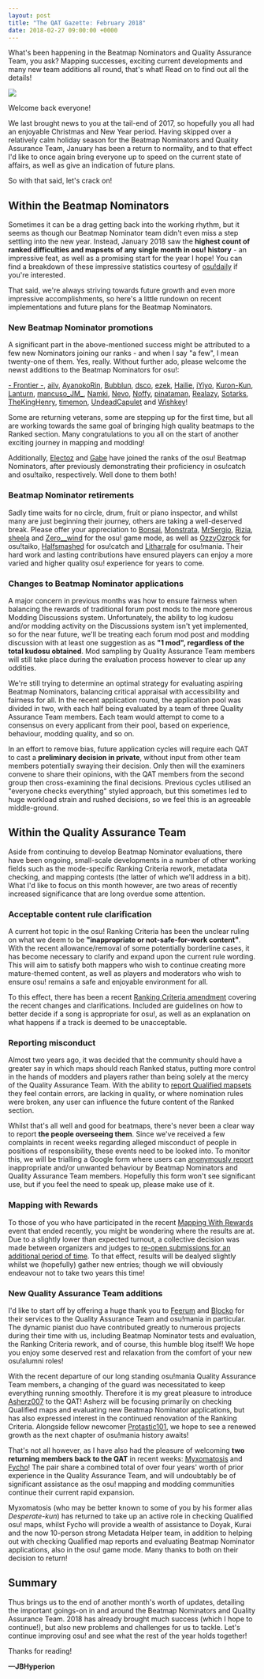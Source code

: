 ```yaml
---
layout: post
title: "The QAT Gazette: February 2018"
date: 2018-02-27 09:00:00 +0000
---
```


What's been happening in the Beatmap Nominators and Quality Assurance Team, you ask? Mapping successes, exciting current developments and many new team additions all round, that's what! Read on to find out all the details!

![](/wiki/shared/news/banners/theqatgazette.jpg)

Welcome back everyone!

We last brought news to you at the tail-end of 2017, so hopefully you all had an enjoyable Christmas and New Year period. Having skipped over a relatively calm holiday season for the Beatmap Nominators and Quality Assurance Team, January has been a return to normality, and to that effect I'd like to once again bring everyone up to speed on the current state of affairs, as well as give an indication of future plans.

So with that said, let's crack on!

## Within the Beatmap Nominators

Sometimes it can be a drag getting back into the working rhythm, but it seems as though our Beatmap Nominator team didn't even miss a step settling into the new year. Instead, January 2018 saw the **highest count of ranked difficulties and mapsets of any single month in osu! history** - an impressive feat, as well as a promising start for the year I hope! You can find a breakdown of these impressive statistics courtesy of [osu!daily](https://osudaily.net/various.php) if you're interested.

That said, we're always striving towards future growth and even more impressive accomplishments, so here's a little rundown on recent implementations and future plans for the Beatmap Nominators.

### New Beatmap Nominator promotions

A significant part in the above-mentioned success might be attributed to a few new Nominators joining our ranks - and when I say "a few", I mean twenty-one of them. Yes, really. Without further ado, please welcome the newst additions to the Beatmap Nominators for osu!:

[- Frontier -](https://osu.ppy.sh/users/4314710), [ailv](https://osu.ppy.sh/users/6933054), [AyanokoRin](https://osu.ppy.sh/users/5376866), [Bubblun](https://osu.ppy.sh/users/6191653), [dsco](https://osu.ppy.sh/users/4330511), [ezek](https://osu.ppy.sh/users/180241), [Hailie](https://osu.ppy.sh/users/5226970), [iYiyo](https://osu.ppy.sh/users/3919785), [Kuron-Kun](https://osu.ppy.sh/users/2697284), [Lanturn](https://osu.ppy.sh/users/1446665), [mancuso_JM_](https://osu.ppy.sh/users/521568), [Namki](https://osu.ppy.sh/users/5248582), [Nevo](https://osu.ppy.sh/users/7451883), [Noffy](https://osu.ppy.sh/users/1541323), [pinataman](https://osu.ppy.sh/users/1235485), [Realazy](https://osu.ppy.sh/users/918297), [Sotarks](https://osu.ppy.sh/users/4452992), [TheKingHenry](https://osu.ppy.sh/users/5128277), [timemon](https://osu.ppy.sh/users/2072005), [UndeadCapulet](https://osu.ppy.sh/users/2523533) and [Wishkey](https://osu.ppy.sh/users/1101704)!

Some are returning veterans, some are stepping up for the first time, but all are working towards the same goal of bringing high quality beatmaps to the Ranked section. Many congratulations to you all on the start of another exciting journey in mapping and modding!

Additionally, [Electoz](https://osu.ppy.sh/users/6485263) and [Gabe](https://osu.ppy.sh/users/654108) have joined the ranks of the osu! Beatmap Nominators, after previously demonstrating their proficiency in osu!catch and osu!taiko, respectively. Well done to them both!

### Beatmap Nominator retirements

Sadly time waits for no circle, drum, fruit or piano inspector, and whilst many are just beginning their journey, others are taking a well-deserved break. Please offer your appreciation to [Bonsai](https://osu.ppy.sh/users/987334), [Monstrata](https://osu.ppy.sh/users/2706438), [MrSergio](https://osu.ppy.sh/users/2581696), [Rizia](https://osu.ppy.sh/users/1367570), [sheela](https://osu.ppy.sh/users/1138027) and [Zero__wind](https://osu.ppy.sh/users/1822830) for the osu! game mode, as well as [OzzyOzrock](https://osu.ppy.sh/users/465153) for osu!taiko, [Halfsmashed](https://osu.ppy.sh/users/4847256) for osu!catch and [Litharrale](https://osu.ppy.sh/users/3189995) for osu!mania. Their hard work and lasting contributions have ensured players can enjoy a more varied and higher quality osu! experience for years to come.

### Changes to Beatmap Nominator applications

A major concern in previous months was how to ensure fairness when balancing the rewards of traditional forum post mods to the more generous Modding Discussions system. Unfortunately, the ability to log kudosu and/or modding activity on the Discussions system isn't yet implemented, so for the near future, we'll be treating each forum mod post and modding discussion with at least one suggestion as as **"1 mod", regardless of the total kudosu obtained**. Mod sampling by Quality Assurance Team members will still take place during the evaluation process however to clear up any oddities.

We're still trying to determine an optimal strategy for evaluating aspiring Beatmap Nominators, balancing critical appraisal with accessibility and fairness for all. In the recent application round, the application pool was divided in two, with each half being evaluated by a team of three Quality Assurance Team members. Each team would attempt to come to a consensus on every applicant from their pool, based on experience, behaviour, modding quality, and so on.

In an effort to remove bias, future application cycles will require each QAT to cast a **preliminary decision in private**, without input from other team members potentially swaying their decision. Only then will the examiners convene to share their opinions, with the QAT members from the second group then cross-examining the final decisions. Previous cycles utilised an "everyone checks everything" styled approach, but this sometimes led to huge workload strain and rushed decisions, so we feel this is an agreeable middle-ground.

## Within the Quality Assurance Team

Aside from continuing to develop Beatmap Nominator evaluations, there have been ongoing, small-scale developments in a number of other working fields such as the mode-specific Ranking Criteria rework, metadata checking, and mapping contests (the latter of which we'll address in a bit). What I'd like to focus on this month however, are two areas of recently increased significance that are long overdue some attention.

### Acceptable content rule clarification

A current hot topic in the osu! Ranking Criteria has been the unclear ruling on what we deem to be **"inappropriate or not-safe-for-work content"**. With the recent allowance/removal of some potentially borderline cases, it has become necessary to clarify and expand upon the current rule wording. This will aim to satisfy both mappers who wish to continue creating more mature-themed content, as well as players and moderators who wish to ensure osu! remains a safe and enjoyable environment for all.

To this effect, there has been a recent [Ranking Criteria amendment](https://osu.ppy.sh/help/wiki/Ranking_Criteria/Song_Content_Rules) covering the recent changes and clarifications. Included are guidelines on how to better decide if a song is appropriate for osu!, as well as an explanation on what happens if a track is deemed to be unacceptable.

### Reporting misconduct

Almost two years ago, it was decided that the community should have a greater say in which maps should reach Ranked status, putting more control in the hands of modders and players rather than being solely at the mercy of the Quality Assurance Team. With the ability to [report Qualified mapsets](https://osu.ppy.sh/community/forums/topics/447428) they feel contain errors, are lacking in quality, or where nomination rules were broken, any user can influence the future content of the Ranked section.

Whilst that's all well and good for beatmaps, there's never been a clear way to report **the people overseeing them**. Since we've received a few complaints in recent weeks regarding alleged misconduct of people in positions of responsibility, these events need to be looked into. To monitor this, we will be trialling a Google form where users can [anonymously report](https://docs.google.com/forms/d/e/1FAIpQLSdqOPytvYROQqvjyQWkRmq5N0aBMb_VcRl-FdUdP_c0--4ciQ/viewform) inappropriate and/or unwanted behaviour by Beatmap Nominators and Quality Assurance Team members. Hopefully this form won't see significant use, but if you feel the need to speak up, please make use of it.

### Mapping with Rewards

To those of you who have participated in the recent [Mapping With Rewards](https://osu.ppy.sh/community/contests/52) event that ended recently, you might be wondering where the results are at. Due to a slightly lower than expected turnout, a collective decision was made between organizers and judges to [re-open submissions for an additional period of time](https://osu.ppy.sh/home/news/2018-02-21-mapping-with-rewards-deadline-extended). To that effect, results will be dealyed slightly whilst we (hopefully) gather new entries; though we will obviously endeavour not to take two years this time!

### New Quality Assurance Team additions

I'd like to start off by offering a huge thank you to [Feerum](https://osu.ppy.sh/users/4815717) and [Blocko](https://osu.ppy.sh/users/4075092) for their services to the Quality Assurance Team and osu!mania in particular. The dynamic pianist duo have contributed greatly to numerous projects during their time with us, including Beatmap Nominator tests and evaluation, the Ranking Criteria rework, and of course, this humble blog itself! We hope you enjoy some deserved rest and relaxation from the comfort of your new osu!alumni roles!

With the recent departure of our long standing osu!mania Quality Assurance Team members, a changing of the guard was necessitated to keep everything running smoothly. Therefore it is my great pleasure to introduce [Asherz007](https://osu.ppy.sh/users/9014047) to the QAT! Asherz will be focusing primarily on checking Qualified maps and evaluating new Beatmap Nominator applications, but has also expressed interest in the continued renovation of the Ranking Criteria. Alongside fellow newcomer [Protastic101](https://osu.ppy.sh/users/6712747), we hope to see a renewed growth as the next chapter of osu!mania history awaits!

That's not all however, as I have also had the pleasure of welcoming **two returning members back to the QAT** in recent weeks: [Myxomatosis](https://osu.ppy.sh/users/2202645) and [Fycho](https://osu.ppy.sh/users/1876867)! The pair share a combined total of over four years' worth of prior experience in the Quality Assurance Team, and will undoubtably be of significant assistance as the osu! mapping and modding communities continue their current rapid expansion.

Myxomatosis (who may be better known to some of you by his former alias *Desperate-kun*) has returned to take up an active role in checking Qualified osu! maps, whilst Fycho will provide a wealth of assistance to Doyak, Kurai and the now 10-person strong Metadata Helper team, in addition to helping out with checking Qualified map reports and evaluating Beatmap Nominator applications, also in the osu! game mode. Many thanks to both on their decision to return!

## Summary

Thus brings us to the end of another month's worth of updates, detailing the important goings-on in and around the Beatmap Nominators and Quality Assurance Team. 2018 has already brought much success (which I hope to continue!), but also new problems and challenges for us to tackle. Let's continue improving osu! and see what the rest of the year holds together!

Thanks for reading!

**—JBHyperion**
